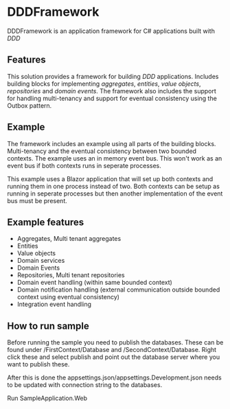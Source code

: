 # DDDFramework

DDDFramework is an application framework for C# applications built with _DDD_

## Features
This solution provides a framework for building _DDD_ applications. Includes building blocks for implementing _aggregates_, _entities_, _value objects_, _repositories_ and _domain events_.
The framework also includes the support for handling multi-tenancy and support for eventual consistency using the Outbox pattern.

## Example
The framework includes an example using all parts of the building blocks.
Multi-tenancy and the eventual consistency between two bounded contexts.
The example uses an in memory event bus. This won't work as an event bus if both contexts runs in seperate processes.

This example uses a Blazor application that will set up both contexts and running them in one process instead of two.
Both contexts can be setup as running in seperate processes but then another implementation of the event bus must be present.

## Example features
- Aggregates, Multi tenant aggregates
- Entities
- Value objects
- Domain services
- Domain Events
- Repositories, Multi tenant repositories
- Domain event handling (within same bounded context)
- Domain notification handling (external communication outside bounded context using eventual consistency)
- Integration event handling

## How to run sample
Before running the sample you need to publish the databases.
These can be found under /FirstContext/Database and /SecondContext/Database.
Right click these and select publish and point out the database server where you want to publish these.

After this is done the appsettings.json/appsettings.Development.json needs to be updated with connection string to the databases.

Run SampleApplication.Web

